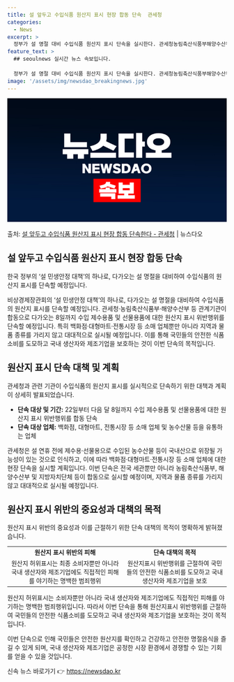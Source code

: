 ```yaml
---
title: 설 앞두고 수입식품 원산지 표시 현장 합동 단속  관세청
categories:
  - News
excerpt: >
  정부가 설 명절 대비 수입식품 원산지 표시 단속을 실시한다. 관세청농림축산식품부해양수산부 등 관계기관은 22…
feature_text: >
  ## seoulnews 실시간 뉴스 속보입니다.

  정부가 설 명절 대비 수입식품 원산지 표시 단속을 실시한다. 관세청농림축산식품부해양수산부 등 관계기관은 22…
image: '/assets/img/newsdao_breakingnews.jpg'
---
```


![뉴스다오 속보](/assets/img/newsdao_breakingnews.jpg)

<p>출처: <a href="https://newsdao.kr/3054" rel="dofollow">설 앞두고 수입식품 원산지 표시 현장 합동 단속한다 - 관세청</a> | 뉴스다오</p>

<h2 data-ke-size="size26">설 앞두고 수입식품 원산지 표시 현장 합동 단속</h2>
한국 정부의 ‘설 민생안정 대책’의 하나로, 다가오는 설 명절을 대비하여 수입식품의 원산지 표시를 단속할 예정입니다.

<p data-ke-size="size16">비상경제장관회의 ‘설 민생안정 대책’의 하나로, 다가오는 설 명절을 대비하여 수입식품의 원산지 표시를 단속할 예정입니다. 관세청·농림축산식품부·해양수산부 등 관계기관이 합동으로 다가오는 8일까지 수입 제수용품 및 선물용품에 대한 원산지 표시 위반행위를 단속할 예정입니다. 특히 백화점·대형마트·전통시장 등 소매 업체뿐만 아니라 지역과 물품 종류를 가리지 않고 대대적으로 실시될 예정입니다. 이를 통해 국민들의 안전한 식품소비를 도모하고 국내 생산자와 제조기업을 보호하는 것이 이번 단속의 목적입니다.</p>

<h2 data-ke-size="size26">원산지 표시 단속 대책 및 계획</h2>
관세청과 관련 기관이 수입식품의 원산지 표시를 실시적으로 단속하기 위한 대책과 계획이 상세히 발표되었습니다.

<ul>
  <li><b>단속 대상 및 기간:</b> 22일부터 다음 달 8일까지 수입 제수용품 및 선물용품에 대한 원산지 표시 위반행위를 합동 단속</li>
  <li><b>단속 대상 업체:</b> 백화점, 대형마트, 전통시장 등 소매 업체 및 농수산물 등을 유통하는 업체</li>
</ul>

<p data-ke-size="size16">관세청은 설 연휴 전에 제수용·선물용으로 수입된 농수산물 등이 국내산으로 위장될 가능성이 있는 것으로 인식하고, 이에 따라 백화점·대형마트·전통시장 등 소매 업체에 대한 현장 단속을 실시할 계획입니다. 이번 단속은 전국 세관뿐만 아니라 농림축산식품부, 해양수산부 및 지방자치단체 등이 합동으로 실시할 예정이며, 지역과 물품 종류를 가리지 않고 대대적으로 실시될 예정입니다.</p>

<h2 data-ke-size="size26">원산지 표시 위반의 중요성과 대책의 목적</h2>
원산지 표시 위반의 중요성과 이를 근절하기 위한 단속 대책의 목적이 명확하게 밝혀졌습니다.

<table>
  <tr>
    <td style="text-align: center; height: 17px;"><b>원산지 표시 위반의 피해</b></td>
    <td style="text-align: center; height: 17px;"><b>단속 대책의 목적</b></td>
  </tr>
  <tr>
    <td style="text-align: center; height: 17px;">원산지 허위표시는 최종 소비자뿐만 아니라 국내 생산자와 제조기업에도 직접적인 피해를 야기하는 명백한 범죄행위</td>
    <td style="text-align: center; height: 17px;">원산지표시 위반행위를 근절하여 국민들의 안전한 식품소비를 도모하고 국내 생산자와 제조기업을 보호</td>
  </tr>
</table>

<p data-ke-size="size16">원산지 허위표시는 소비자뿐만 아니라 국내 생산자와 제조기업에도 직접적인 피해를 야기하는 명백한 범죄행위입니다. 따라서 이번 단속을 통해 원산지표시 위반행위를 근절하여 국민들의 안전한 식품소비를 도모하고 국내 생산자와 제조기업을 보호하는 것이 목적입니다.</p>

이번 단속으로 인해 국민들은 안전한 원산지를 확인하고 건강하고 안전한 명절음식을 즐길 수 있게 되며, 국내 생산자와 제조기업은 공정한 시장 환경에서 경쟁할 수 있는 기회를 얻을 수 있을 것입니다. 

신속 뉴스 바로가기 👉 <a href="https://newsdao.kr" rel="dofollow">https://newsdao.kr</a>


